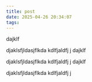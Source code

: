 ```yaml
---
title: post
date: 2025-04-26 20:34:07
tags:
---
```




dajklf







djaklsfjldasjflkda
kdlfjaldfj
j
dajklf







djaklsfjldasjflkda
kdlfjaldfj
j
dajklf







djaklsfjldasjflkda
kdlfjaldfj
j
